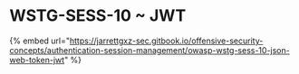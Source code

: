 # WSTG-SESS-10 \~ JWT

{% embed url="https://jarrettgxz-sec.gitbook.io/offensive-security-concepts/authentication-session-management/owasp-wstg-sess-10-json-web-token-jwt" %}
